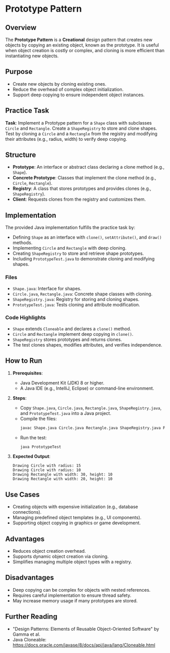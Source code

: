 # Prototype Pattern

## Overview
The **Prototype Pattern** is a **Creational** design pattern that creates new objects by copying an existing object, known as the prototype. It is useful when object creation is costly or complex, and cloning is more efficient than instantiating new objects.

## Purpose
- Create new objects by cloning existing ones.
- Reduce the overhead of complex object initialization.
- Support deep copying to ensure independent object instances.

## Practice Task
**Task**: Implement a Prototype pattern for a `Shape` class with subclasses `Circle` and `Rectangle`. Create a `ShapeRegistry` to store and clone shapes. Test by cloning a `Circle` and a `Rectangle` from the registry and modifying their attributes (e.g., radius, width) to verify deep copying.

## Structure
- **Prototype**: An interface or abstract class declaring a clone method (e.g., `Shape`).
- **Concrete Prototype**: Classes that implement the clone method (e.g., `Circle`, `Rectangle`).
- **Registry**: A class that stores prototypes and provides clones (e.g., `ShapeRegistry`).
- **Client**: Requests clones from the registry and customizes them.

## Implementation
The provided Java implementation fulfills the practice task by:
- Defining `Shape` as an interface with `clone()`, `setAttribute()`, and `draw()` methods.
- Implementing `Circle` and `Rectangle` with deep cloning.
- Creating `ShapeRegistry` to store and retrieve shape prototypes.
- Including `PrototypeTest.java` to demonstrate cloning and modifying shapes.

### Files
- `Shape.java`: Interface for shapes.
- `Circle.java`, `Rectangle.java`: Concrete shape classes with cloning.
- `ShapeRegistry.java`: Registry for storing and cloning shapes.
- `PrototypeTest.java`: Tests cloning and attribute modification.

### Code Highlights
- `Shape` extends `Cloneable` and declares a `clone()` method.
- `Circle` and `Rectangle` implement deep copying in `clone()`.
- `ShapeRegistry` stores prototypes and returns clones.
- The test clones shapes, modifies attributes, and verifies independence.

## How to Run
1. **Prerequisites**:
   - Java Development Kit (JDK) 8 or higher.
   - A Java IDE (e.g., IntelliJ, Eclipse) or command-line environment.

2. **Steps**:
   - Copy `Shape.java`, `Circle.java`, `Rectangle.java`, `ShapeRegistry.java`, and `PrototypeTest.java` into a Java project.
   - Compile the files:
     ```bash
     javac Shape.java Circle.java Rectangle.java ShapeRegistry.java PrototypeTest.java
     ```
   - Run the test:
     ```bash
     java PrototypeTest
     ```

3. **Expected Output**:
   ```
   Drawing Circle with radius: 15
   Drawing Circle with radius: 10
   Drawing Rectangle with width: 30, height: 10
   Drawing Rectangle with width: 20, height: 10
   ```

## Use Cases
- Creating objects with expensive initialization (e.g., database connections).
- Managing predefined object templates (e.g., UI components).
- Supporting object copying in graphics or game development.

## Advantages
- Reduces object creation overhead.
- Supports dynamic object creation via cloning.
- Simplifies managing multiple object types with a registry.

## Disadvantages
- Deep copying can be complex for objects with nested references.
- Requires careful implementation to ensure thread safety.
- May increase memory usage if many prototypes are stored.

## Further Reading
- "Design Patterns: Elements of Reusable Object-Oriented Software" by Gamma et al.
- Java Cloneable: https://docs.oracle.com/javase/8/docs/api/java/lang/Cloneable.html